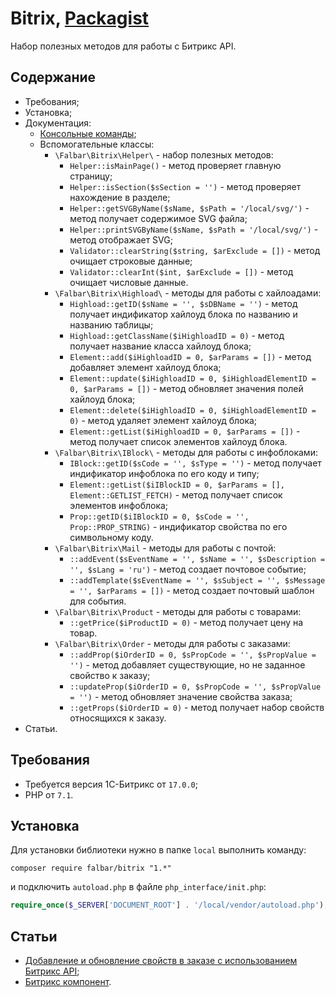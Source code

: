 # Bitrix, [Packagist](https://packagist.org/packages/falbar/bitrix)

Набор полезных методов для работы с Битрикс API.

## Содержание

* Требования;
* Установка;
* Документация:
    * [Консольные команды](.docs/console.md);
    * Вспомогательные классы:
        * `\Falbar\Bitrix\Helper\` - набор полезных методов:
            * `Helper::isMainPage()` - метод проверяет главную страницу;
            * `Helper::isSection($sSection = '')` - метод проверяет нахождение в разделе;
            * `Helper::getSVGByName($sName, $sPath = '/local/svg/')` - метод получает содержимое SVG файла;
            * `Helper::printSVGByName($sName, $sPath = '/local/svg/')` - метод отображает SVG;
            * `Validator::clearString($string, $arExclude = [])` - метод очищает строковые данные;
            * `Validator::clearInt($int, $arExclude = [])` - метод очищает числовые данные.
        * `\Falbar\Bitrix\Highload\` - методы для работы с хайлоадами:
            * `Highload::getID($sName = '', $sDBName = '')` - метод получает индификатор хайлоуд блока по названию и названию таблицы;
            * `Highload::getClassName($iHighloadID = 0)` - метод получает название класса хайлоуд блока;
            * `Element::add($iHighloadID = 0, $arParams = [])` - метод добавляет элемент хайлоуд блока;
            * `Element::update($iHighloadID = 0, $iHighloadElementID = 0, $arParams = [])` - метод обновляет значения полей хайлоуд блока;
            * `Element::delete($iHighloadID = 0, $iHighloadElementID = 0)` - метод удаляет элемент хайлоуд блока;
            * `Element::getList($iHighloadID = 0, $arParams = [])` - метод получает список элементов хайлоуд блока.
        * `\Falbar\Bitrix\IBlock\` - методы для работы с инфоблоками:
            * `IBlock::getID($sCode = '', $sType = '')` - метод получает индификатор инфоблока по его коду и типу;
            * `Element::getList($iIBlockID = 0, $arParams = [], Element::GETLIST_FETCH)` - метод получает список элементов инфоблока;
            * `Prop::getID($iIBlockID = 0, $sCode = '', Prop::PROP_STRING)` - индификатор свойства по его символьному коду.
        * `\Falbar\Bitrix\Mail` - методы для работы с почтой:
            * `::addEvent($sEventName = '', $sName = '', $sDescription = '', $sLang = 'ru')` - метод создает почтовое событие;
            * `::addTemplate($sEventName = '', $sSubject = '', $sMessage = '', $arParams = [])` - метод создает почтовый шаблон для события.
        * `\Falbar\Bitrix\Product` - методы для работы с товарами:
            * `::getPrice($iProductID = 0)` - метод получает цену на товар.
        * `\Falbar\Bitrix\Order` - методы для работы с заказами:
            * `::addProp($iOrderID = 0, $sPropCode = '', $sPropValue = '')` - метод добавляет существующие, но не заданное свойство к заказу;
            * `::updateProp($iOrderID = 0, $sPropCode = '', $sPropValue = '')` - метод обновляет значение свойства заказа;
            * `::getProps($iOrderID = 0)` - метод получает набор свойств относящихся к заказу.
* Статьи.

## Требования

* Требуется версия 1С-Битрикс от `17.0.0`;
* PHP от `7.1`.

## Установка

Для установки библиотеки нужно в папке `local` выполнить команду:

```
composer require falbar/bitrix "1.*"
```

и подключить `autoload.php` в файле `php_interface/init.php`:

```php
require_once($_SERVER['DOCUMENT_ROOT'] . '/local/vendor/autoload.php');
```

## Статьи

* [Добавление и обновление свойств в заказе с использованием Битрикс API](http://falbar.ru/article/dobavlenie-i-obnovlenie-svojstv-v-zakaze-s-ispolzovaniem-bitriks-api);
* [Битрикс компонент](http://falbar.ru/article/bitriks-komponent).